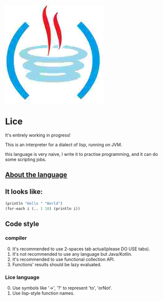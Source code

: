 ![](./src/lice/icon.jpg)

# Lice

It's entirely working in progress!

This is an interpreter for a dialect of lisp, running on JVM.

this language is very naive, I write it to practise programming, and it can do some scripting jobs.

## [About the language](./FEATURES.md)

## It looks like:

```lisp
(println "Hello " "World")
(for-each i (.. 1 10) (println i))
```

## Code style

### compiler

0. It's recommended to use 2-spaces tab actual(please DO USE tabs).
0. It's not recommended to use any language but Java/Kotlin.
0. It's recommended to use functional collection API.
0. Functions' results should be lazy evaluated.

### Lice language

0. Use symbols like '-\>', '?' to represent 'to', 'orNot'.
0. Use lisp-style function names.
